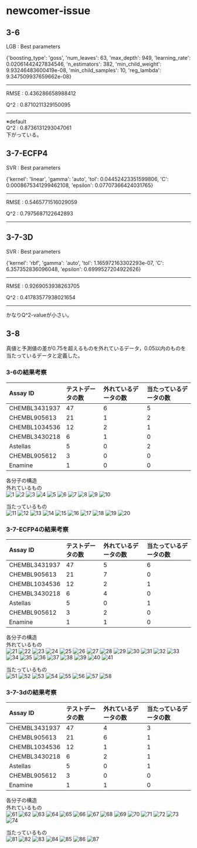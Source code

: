 # newcomer-issue

## 3-6

LGB : Best parameters

{'boosting_type': 'goss', 'num_leaves': 63, 'max_depth': 949, 'learning_rate': 0.02061442427834546, 'n_estimators': 382, 'min_child_weight': 9.93246483600419e-08, 'min_child_samples': 10, 'reg_lambda': 9.347509937659662e-08}

---------------------------------------

RMSE : 0.436286658988412

Q^2 : 0.8710211329150095  

---------------------------------------  
※default  
Q^2 : 0.8736131293047061  
下がっている。  

## 3-7-ECFP4

SVR : Best parameters

{'kernel': 'linear', 'gamma': 'auto', 'tol': 0.04452423351599806, 'C': 0.0008675341299462108, 'epsilon': 0.07707366424031765}

---------------------------------------

RMSE : 0.5465771516029059

Q^2 : 0.7975687122642893

---------------------------------------

## 3-7-3D

SVR : Best parameters

{'kernel': 'rbf', 'gamma': 'auto', 'tol': 1.165972163302293e-07, 'C': 6.357352836096048, 'epsilon': 0.6999527204922626}

---------------------------------------

RMSE : 0.9269053938263705

Q^2 : 0.41783577938021654

---------------------------------------

かなりQ^2-valueが小さい。

## 3-8  
真値と予測値の差が0.75を超えるものを外れているデータ，0.05以内のものを当たっているデータと定義した。  

### 3-6の結果考察
|Assay ID|テストデータの数|外れているデータの数|当たっているデータの数|
|:---|:---|:---|:---| 
|CHEMBL3431937|47|6|5|
|CHEMBL905613|21|1|2|
|CHEMBL1034536|12|2|1| 
|CHEMBL3430218|6|1|0|
|Astellas|5|0|2|
|CHEMBL905612|3|0|0|  
|Enamine|1|0|0|

各分子の構造  
外れているもの  
![1](newcomer3/newcomer3_6_out/1.png)
![2](newcomer3/newcomer3_6_out/2.png)
![3](newcomer3/newcomer3_6_out/3.png)
![4](newcomer3/newcomer3_6_out/4.png)
![5](newcomer3/newcomer3_6_out/5.png)
![6](newcomer3/newcomer3_6_out/6.png)
![7](newcomer3/newcomer3_6_out/7.png)
![8](newcomer3/newcomer3_6_out/8.png)
![9](newcomer3/newcomer3_6_out/9.png)
![10](newcomer3/newcomer3_6_out/10.png)



当たっているもの  
![11](newcomer3/newcomer3_6_in/1.png)
![12](newcomer3/newcomer3_6_in/2.png)
![13](newcomer3/newcomer3_6_in/3.png)
![14](newcomer3/newcomer3_6_in/4.png)
![15](newcomer3/newcomer3_6_in/5.png)
![16](newcomer3/newcomer3_6_in/6.png)
![17](newcomer3/newcomer3_6_in/7.png)
![18](newcomer3/newcomer3_6_in/8.png)
![19](newcomer3/newcomer3_6_in/9.png)
![20](newcomer3/newcomer3_6_in/10.png)

### 3-7-ECFP4の結果考察  
|Assay ID|テストデータの数|外れているデータの数|当たっているデータの数|
|:---|:---|:---|:---| 
|CHEMBL3431937|47|5|6|
|CHEMBL905613|21|7|0|
|CHEMBL1034536|12|2|1| 
|CHEMBL3430218|6|4|0|
|Astellas|5|0|1|
|CHEMBL905612|3|2|0|  
|Enamine|1|1|0|

各分子の構造  
外れているもの  
![21](newcomer3/newcomer3_7_ecfp4_out/1.png)
![22](newcomer3/newcomer3_7_ecfp4_out/2.png)
![23](newcomer3/newcomer3_7_ecfp4_out/3.png)
![24](newcomer3/newcomer3_7_ecfp4_out/4.png)
![25](newcomer3/newcomer3_7_ecfp4_out/5.png)
![26](newcomer3/newcomer3_7_ecfp4_out/6.png)
![27](newcomer3/newcomer3_7_ecfp4_out/7.png)
![28](newcomer3/newcomer3_7_ecfp4_out/8.png)
![29](newcomer3/newcomer3_7_ecfp4_out/9.png)
![30](newcomer3/newcomer3_7_ecfp4_out/10.png)
![31](newcomer3/newcomer3_7_ecfp4_out/10.png)
![32](newcomer3/newcomer3_7_ecfp4_out/11.png)
![33](newcomer3/newcomer3_7_ecfp4_out/12.png)
![34](newcomer3/newcomer3_7_ecfp4_out/13.png)
![35](newcomer3/newcomer3_7_ecfp4_out/14.png)
![36](newcomer3/newcomer3_7_ecfp4_out/15.png)
![37](newcomer3/newcomer3_7_ecfp4_out/16.png)
![38](newcomer3/newcomer3_7_ecfp4_out/17.png)
![39](newcomer3/newcomer3_7_ecfp4_out/18.png)
![40](newcomer3/newcomer3_7_ecfp4_out/19.png)
![41](newcomer3/newcomer3_7_ecfp4_out/21.png)



当たっているもの  
![51](newcomer3/newcomer3_7_ecfp4_in/1.png)
![52](newcomer3/newcomer3_7_ecfp4_in/2.png)
![53](newcomer3/newcomer3_7_ecfp4_in/3.png)
![54](newcomer3/newcomer3_7_ecfp4_in/4.png)
![55](newcomer3/newcomer3_7_ecfp4_in/5.png)
![56](newcomer3/newcomer3_7_ecfp4_in/6.png)
![57](newcomer3/newcomer3_7_ecfp4_in/7.png)
![58](newcomer3/newcomer3_7_ecfp4_in/8.png)

### 3-7-3dの結果考察
|Assay ID|テストデータの数|外れているデータの数|当たっているデータの数|
|:---|:---|:---|:---| 
|CHEMBL3431937|47|4|3|
|CHEMBL905613|21|6|1|
|CHEMBL1034536|12|1|1| 
|CHEMBL3430218|6|2|1|
|Astellas|5|0|1|
|CHEMBL905612|3|0|0|  
|Enamine|1|1|0|

各分子の構造  
外れているもの  
![61](newcomer3/newcomer3_7_3d_out/1.png)
![62](newcomer3/newcomer3_7_3d_out/2.png)
![63](newcomer3/newcomer3_7_3d_out/3.png)
![64](newcomer3/newcomer3_7_3d_out/4.png)
![65](newcomer3/newcomer3_7_3d_out/5.png)
![66](newcomer3/newcomer3_7_3d_out/6.png)
![67](newcomer3/newcomer3_7_3d_out/7.png)
![68](newcomer3/newcomer3_7_3d_out/8.png)
![69](newcomer3/newcomer3_7_3d_out/9.png)
![70](newcomer3/newcomer3_7_3d_out/10.png)
![71](newcomer3/newcomer3_7_3d_out/11.png)
![72](newcomer3/newcomer3_7_3d_out/12.png)
![73](newcomer3/newcomer3_7_3d_out/13.png)
![74](newcomer3/newcomer3_7_3d_out/14.png)



当たっているもの  
![81](newcomer3/newcomer3_7_3d_in/1.png)
![82](newcomer3/newcomer3_7_3d_in/2.png)
![83](newcomer3/newcomer3_7_3d_in/3.png)
![84](newcomer3/newcomer3_7_3d_in/4.png)
![85](newcomer3/newcomer3_7_3d_in/5.png)
![86](newcomer3/newcomer3_7_3d_in/6.png)
![87](newcomer3/newcomer3_7_3d_in/7.png)
















